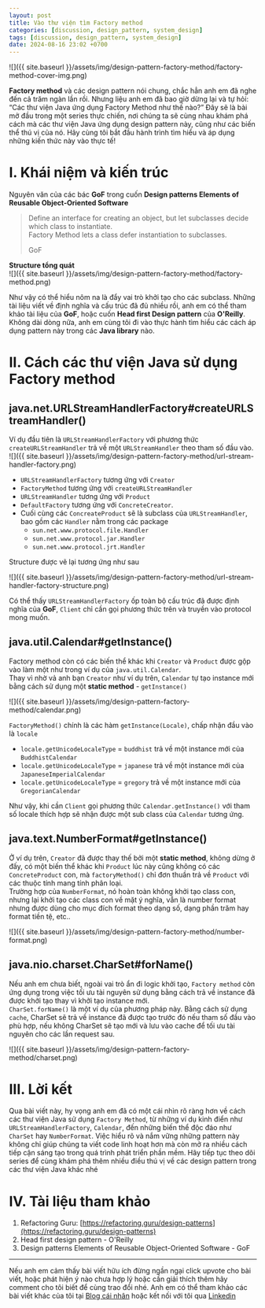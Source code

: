 ```yaml
---
layout: post
title: Vào thư viện tìm Factory method
categories: [discussion, design_pattern, system_design]
tags: [discussion, design_pattern, system_design]
date: 2024-08-16 23:02 +0700
---
```


![]({{ site.baseurl }}/assets/img/design-pattern-factory-method/factory-method-cover-img.png)

**Factory method** và các design pattern nói chung, chắc hẳn anh em đã nghe đến cả trăm ngàn lần rồi.
Nhưng liệu anh em đã bao giờ dừng lại và tự hỏi: “Các thư viện Java ứng dụng Factory Method như thế nào?” Đây sẽ là bài mở đầu trong một series thực chiến, nơi chúng ta sẽ cùng nhau khám phá cách mà các thư viện Java ứng dụng design pattern này, cũng như các biến thể thú vị của nó.
Hãy cùng tôi bắt đầu hành trình tìm hiểu và áp dụng những kiến thức này vào thực tế!

# I. Khái niệm và kiến trúc
Nguyên văn của các bác **GoF** trong cuốn **Design patterns Elements of Reusable Object-Oriented Software**
> Define an interface for creating an object, but let subclasses decide which class to instantiate.\
> Factory Method lets a class defer instantiation to subclasses.
>
> GoF

**Structure tổng quát**\
![]({{ site.baseurl }}/assets/img/design-pattern-factory-method/factory-method.png)

Như vậy có thể hiểu nôm na là đẩy vai trò khởi tạo cho các subclass.
Những tài liệu viết về định nghĩa và cấu trúc đã đủ nhiều rồi, anh em có thể tham khảo tài liệu của **GoF**, hoặc cuốn **Head first Design pattern** của **O'Reilly**.\
Không dài dòng nữa, anh em cùng tôi đi vào thực hành tìm hiểu các cách áp dụng pattern này trong các **Java library** nào.

# II. Cách các thư viện Java sử dụng Factory method
## java.net.URLStreamHandlerFactory#createURLStreamHandler()
Ví dụ đầu tiên là `URLStreamHandlerFactory` với phương thức `createURLStreamHandler` trả về một `URLStreamHandler` theo tham số đầu vào.
![]({{ site.baseurl }}/assets/img/design-pattern-factory-method/url-stream-handler-factory.png)
* `URLStreamHandlerFactory` tương ứng với `Creator`
* `FactoryMethod` tương ứng với `createURLStreamHandler`
* `URLStreamHandler` tương ứng với `Product`
* `DefaultFactory` tương ứng với `ConcreteCreator`.
* Cuối cùng các `ConcreateProduct` sẽ là subclass của `URLStreamHandler`, bao gồm các `Handler` nằm trong các package
  * `sun.net.www.protocol.file.Handler`
  * `sun.net.www.protocol.jar.Handler`
  * `sun.net.www.protocol.jrt.Handler`

Structure được vẽ lại tương ứng như sau

![]({{ site.baseurl }}/assets/img/design-pattern-factory-method/url-stream-handler-factory-structure.png)

Có thể thấy `URLStreamHandlerFactory` ốp toàn bộ cấu trúc đã được định nghĩa của **GoF**, `Client` chỉ cần gọi phương thức trên và truyền vào protocol mong muốn.

## java.util.Calendar#getInstance()
Factory method còn có các biến thể khác khi `Creator` và `Product` được gộp vào làm một như trong ví dụ của `java.util.Calendar`.\
Thay vì nhờ vả anh bạn `Creator` như ví dụ trên, `Calendar` tự tạo instance mới bằng cách sử dụng một **static method** - `getInstance()`

![]({{ site.baseurl }}/assets/img/design-pattern-factory-method/calendar.png)

`FactoryMethod()` chính là các hàm `getInstance(Locale)`, chấp nhận đầu vào là `locale`

* `locale.getUnicodeLocaleType` = `buddhist` trả về một instance mới của `BuddhistCalendar`
* `locale.getUnicodeLocaleType` = `japanese` trả về một instance mới của `JapaneseImperialCalendar`
* `locale.getUnicodeLocaleType` = `gregory` trả về một instance mới của `GregorianCalendar`

Như vậy, khi cần `Client` gọi phương thức `Calendar.getInstance()` với tham số locale thích hợp sẽ nhận được một sub class của `Calendar` tương ứng.

## java.text.NumberFormat#getInstance()
Ở ví dụ trên, `Creator` đã được thay thế bởi một **static method**, không dừng ở đấy, có một biến thể khác khi `Product` lúc này cũng không có các `ConcreteProduct` con, mà `factoryMethod()` chỉ đơn thuần trả về `Product` với các thuộc tính mang tính phân loại.\
Trường hợp của `NumberFormat`, nó hoàn toàn không khởi tạo class con, nhưng lại khởi tạo các class con về mặt ý nghĩa, vẫn là number format nhưng được dùng cho mục đích format theo dạng số, dạng phần trăm hay format tiền tệ, etc..

![]({{ site.baseurl }}/assets/img/design-pattern-factory-method/number-format.png)

## java.nio.charset.CharSet#forName()
Nếu anh em chưa biết, ngoài vai trò ẩn đi logic khởi tạo, `Factory method` còn ứng dụng trong việc tối ưu tài nguyên sử dụng bằng cách trả về instance đã được khởi tạo thay vì khởi tạo instance mới.\
`CharSet.forName()` là một ví dụ của phương pháp này. Bằng cách sử dụng `cache`, CharSet sẽ trả về instance đã được tạo trước đó nếu tham số đầu vào phù hợp, nếu không CharSet sẽ tạo mới và lưu vào cache để tối ưu tài nguyên cho các lần request sau.

![]({{ site.baseurl }}/assets/img/design-pattern-factory-method/charset.png)

# III. Lời kết

Qua bài viết này, hy vọng anh em đã có một cái nhìn rõ ràng hơn về cách các thư viện Java sử dụng `Factory Method`, từ những ví dụ kinh điển như `URLStreamHandlerFactory`, `Calendar`, đến những biến thể độc đáo như `CharSet` hay `NumberFormat`.
Việc hiểu rõ và nắm vững những pattern này không chỉ giúp chúng ta viết code linh hoạt hơn mà còn mở ra nhiều cách tiếp cận sáng tạo trong quá trình phát triển phần mềm.
Hãy tiếp tục theo dõi series để cùng khám phá thêm nhiều điều thú vị về các design pattern trong các thư viện Java khác nhé

# IV. Tài liệu tham khảo
1. Refactoring Guru: [https://refactoring.guru/design-patterns](https://refactoring.guru/design-patterns)
2. Head first design pattern - O'Reilly
3. Design patterns Elements of Reusable Object-Oriented Software - GoF

-----

Nếu anh em cảm thấy bài viết hữu ích đừng ngần ngại click upvote cho bài viết, hoặc phát hiện ý nào chưa hợp lý hoặc cần giải thích thêm hãy comment cho tôi biết để cùng trao đổi nhé.
Anh em có thể tham khảo các bài viết khác của tôi tại [Blog cái nhân](https://nguyentaijs.github.io/) hoặc kết nối với tôi qua [Linkedin](https://www.linkedin.com/in/nguyentaijs)
